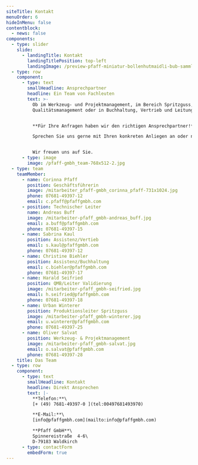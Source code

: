 ```yaml
---
siteTitle: Kontakt
menuOrder: 6
hideInMenu: false
contentblock:
  - news: false
components:
  - type: slider
    slide:
      - landingTitle: Kontakt
        landingTitlePosition: top-left
        landingImage: /preview-pfaff-miniatur-bollenhutmaidli-bub-sammlung.jpg
  - type: row
    component:
      - type: text
        smallHeadline: Ansprechpartner
        headline: Ein Team von Fachleuten
        text: >-
          Ob im Werkzeug- und Projektmanagement, im Bereich Spritzguss, im
          Qualitätsmanagement oder in Buchhaltung, Vertrieb und Leitung:


          **Für Ihre Anfragen haben wir den richtigen Ansprechpartner!**\

          Sprechen Sie uns gerne mit Ihren konkreten Anliegen an oder nutzen Sie das Kontaktformular weiter unten.


          Wir freuen uns auf Sie.
      - type: image
        image: /pfaff-gmbh_team-768x512-2.jpg
  - type: team
    teamMember:
      - name: Corinna Pfaff
        position: Geschäftsführerin
        image: /mitarbeiter_pfaff-gmbh_corinna_pfaff-731x1024.jpg
        phone: 07681-49397-12
        email: c.pfaff@pfaffgmbh.com
      - position: Technischer Leiter
        name: Andreas Buff
        image: /mitarbeiter-pfaff_gmbh-andreas_buff.jpg
        email: a.buff@pfaffgmbh.com
        phone: 07681-49397-15
      - name: Sabrina Kaul
        position: Assistenz/Vertieb
        email: s.kaul@pfaffgmbh.com
        phone: 07681-49397-12
      - name: Christine Biehler
        position: Assistenz/Buchhaltung
        email: c.biehler@pfaffgmbh.com
        phone: 07681-49397-17
      - name: Harald Seifried
        position: QMB/Leiter Validierung
        image: /mitarbeiter-pfaff_gmbh-seifried.jpg
        email: h.seifried@pfaffgmbh.com
        phone: 07681-49397-18
      - name: Urban Winterer
        position: Produktionsleiter Spritzguss
        image: /mitarbeiter-pfaff_gmbh-winterer.jpg
        email: u.winterer@pfaffgmbh.com
        phone: 07681-49397-25
      - name: Oliver Salvat
        position: Werkzeug- & Projektmanagement
        image: /mitarbeiter-pfaff_gmbh-salvat.jpg
        email: o.salvat@pfaffgmbh.com
        phone: 07681-49397-28
    title: Das Team
  - type: row
    component:
      - type: text
        smallHeadline: Kontakt
        headline: Direkt Ansprechen
        text: |-
          **Telefon:**\
          [+ (49) 7681-49397-0 ](tel:00497681493970)

          **E-Mail:**\
          [info@pfaffgmbh.com](mailto:info@pfaffgmbh.com)

          **Pfaff GmbH**\
          Spinnereistraße  4-6\
          D-79183 Waldkirch
      - type: contactForm
        embedForm: true
---
```

